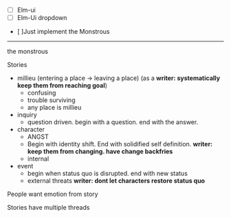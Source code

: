 - [ ] Elm-ui
- [ ] Elm-Ui dropdown

- [ ]Just implement the Monstrous


---

the monstrous

Stories
- millieu (entering a place -> leaving a place) (as a **writer: systematically keep them from reaching goal**)
    - confusing
    - trouble surviving
    - any place is millieu
- inquiry
    - question driven. begin with a question. end with the answer.
- character
    - ANGST
    - Begin with identity shift. End with solidified self definition.
    **writer: keep them from changing. have change backfries**
    - internal
- event
    - begin when status quo is disrupted. end with new status
    - external threats
    **writer: dont let characters restore status quo**

People want emotion from story

Stories have multiple threads